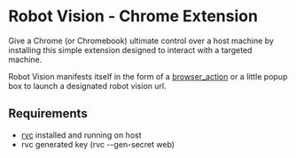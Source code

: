 # Robot Vision - Chrome Extension

Give a Chrome (or Chromebook) ultimate control over a host machine
by installing this simple extension designed to interact with a targeted
machine.

Robot Vision manifests itself in the form of a [browser_action][pa] or a little
popup box to launch a designated robot vision url.

[pa]: http://code.google.com/chrome/extensions/browserAction.html

## Requirements

- [rvc][rvc] installed and running on host
- rvc generated key (rvc --gen-secret web)

[rvc]: https://github.com/philcali/robot-vision#readme
